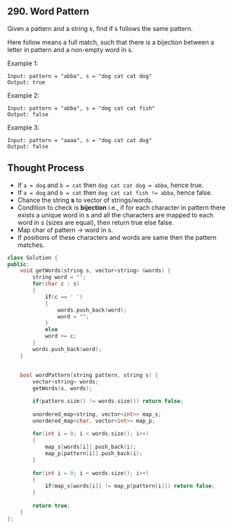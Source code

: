 ## 290. Word Pattern
Given a pattern and a string s, find if s follows the same pattern.

Here follow means a full match, such that there is a bijection between a letter in pattern and a non-empty word in s.

 

Example 1:
```
Input: pattern = "abba", s = "dog cat cat dog"
Output: true
```
Example 2:
```
Input: pattern = "abba", s = "dog cat cat fish"
Output: false
```
Example 3:
```
Input: pattern = "aaaa", s = "dog cat cat dog"
Output: false
```

## Thought Process
- If `a = dog` and `b = cat` then `dog cat cat dog = abba`, hence true.
- If `a = dog` and `b = cat` then `dog cat cat fish != abba`, hence false.
- Chance the string **s** to vector of strings/words.
- Condition to check is **bijection** i.e., if for each character in pattern there exists a unique word in s and all the characters are mapped to each word in s (sizes are equal), then return true else false.
- Map char of pattern -> word in s.
- If positions of these characters and words are same then the pattern matches.


```cpp
class Solution {
public:
    void getWords(string s, vector<string> &words) {
        string word = "";
        for(char c : s)
        {
            if(c == ' ')
            {
                words.push_back(word);
                word = "";
            }
            else
            word += c;
        }
        words.push_back(word);
    }
    
    
    bool wordPattern(string pattern, string s) {
        vector<string> words;
        getWords(s, words);

        if(pattern.size() != words.size()) return false;
        
        unordered_map<string, vector<int>> map_s;
        unordered_map<char, vector<int>> map_p;
        
        for(int i = 0; i < words.size(); i++)
        {
            map_s[words[i]].push_back(i);
            map_p[pattern[i]].push_back(i);
        }
        
        for(int i = 0; i < words.size(); i++)
        {
            if(map_s[words[i]] != map_p[pattern[i]]) return false;
        }
        
        return true;
    }
};
```
